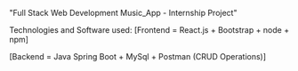 "Full Stack Web Development Music_App - Internship Project"

Technologies and Software used:
[Frontend = React.js + Bootstrap + node + npm]

[Backend = Java Spring Boot + MySql + Postman
(CRUD Operations)]

